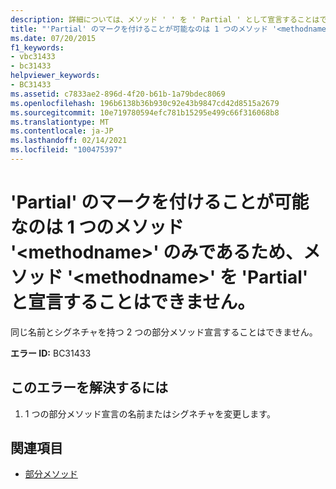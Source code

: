 ```yaml
---
description: 詳細については、メソッド ' ' を ' Partial ' として宣言することはできません。 ' Partial ' とマークできるのは <methodname> 1 つのメソッド ' ' だけです。 <methodname>
title: "'Partial' のマークを付けることが可能なのは 1 つのメソッド '<methodname>' のみであるため、メソッド '<methodname>' を 'Partial' と宣言することはできません。"
ms.date: 07/20/2015
f1_keywords:
- vbc31433
- bc31433
helpviewer_keywords:
- BC31433
ms.assetid: c7833ae2-896d-4f20-b61b-1a79bdec8069
ms.openlocfilehash: 196b6138b36b930c92e43b9847cd42d8515a2679
ms.sourcegitcommit: 10e719780594efc781b15295e499c66f316068b8
ms.translationtype: MT
ms.contentlocale: ja-JP
ms.lasthandoff: 02/14/2021
ms.locfileid: "100475397"
---
```

# <a name="method-methodname-cannot-be-declared-partial-because-only-one-method-methodname-can-be-marked-partial"></a>'Partial' のマークを付けることが可能なのは 1 つのメソッド '\<methodname>' のみであるため、メソッド '\<methodname>' を 'Partial' と宣言することはできません。

同じ名前とシグネチャを持つ 2 つの部分メソッド宣言することはできません。  
  
 **エラー ID:** BC31433  
  
## <a name="to-correct-this-error"></a>このエラーを解決するには  
  
1. 1 つの部分メソッド宣言の名前またはシグネチャを変更します。  
  
## <a name="see-also"></a>関連項目

- [部分メソッド](../programming-guide/language-features/procedures/partial-methods.md)
